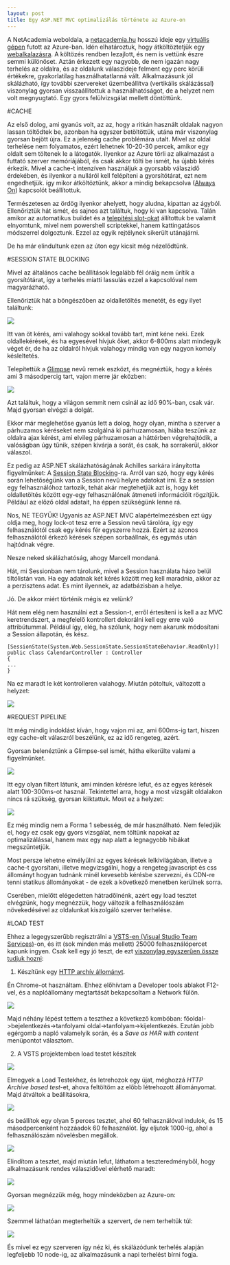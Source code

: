 ```yaml
---
layout: post
title: Egy ASP.NET MVC optimalizálás története az Azure-on
---
```


A NetAcademia weboldala, a [netacademia.hu](http://netacademia.hu/) hosszú ideje egy [virtuális gépen](https://azure.microsoft.com/en-us/services/cloud-services/) futott az Azure-ban. Idén elhatároztuk, hogy átköltöztetjük egy [webalkalazásra](https://azure.microsoft.com/en-us/services/app-service/). A költözés rendben lezajlott, és nem is vettünk észre semmi különöset. Aztán érkezett egy nagyobb, de nem igazán nagy terhelés az oldalra, és az oldalunk válaszideje felment egy perc körüli értékekre, gyakorlatilag használhatatlanná vált. Alkalmazásunk jól skálázható, így további szervereket üzembeállítva (vertikális skálázással) viszonylag gyorsan visszaállítottuk a  használhatóságot, de a helyzet nem volt megnyugtató. Egy gyors felülvizsgálat mellett döntöttünk.

#CACHE

Az első dolog, ami gyanús volt, az az, hogy a ritkán használt oldalak nagyon lassan töltődtek be, azonban ha egyszer betöltöttük, utána már viszonylag gyorsan bejött újra. Ez a jelenség cache problémára utalt. Mivel az oldal terhelése nem folyamatos, ezért lehetnek 10-20-30 percek, amikor egy oldalt sem töltenek le a látogatók. Ilyenkor az Azure törli az alkalmazást a futtató szerver memóriájából, és csak akkor tölti be ismét, ha újabb kérés érkezik. Mivel a cache-t intenzíven használjuk a gyorsabb válaszidő érdekében, és ilyenkor a nulláról kell felépíteni a gyorsítótárat, ezt nem engedhetjük. így mikor átköltöztünk, akkor a mindig bekapcsolva ([Always On](http://serverfault.com/a/620791)) kapcsolót beállítottuk. 

Természetesen az ördög ilyenkor ahelyett, hogy aludna, kipattan az ágyból. Ellenőriztük hát ismét, és sajnos azt találtuk, hogy ki van kapcsolva. Talán amikor az automatikus buildet és a [telepítési slot-okat](https://azure.microsoft.com/hu-hu/documentation/articles/web-sites-staged-publishing/) állítottuk be valamit elnyomtunk, mivel nem powershell scriptekkel, hanem kattingatásos módszerrel dolgoztunk. Ezzel az egyik rejtélynek sikerült utánajárni. 

De ha már elindultunk ezen az úton egy kicsit még nézelődtünk.

#SESSION STATE BLOCKING

Mivel az általános cache beállítások legalább fél óráig nem ürítik a gyorsítótárat, így a terhelés miatti lassulás ezzel a kapcsolóval nem magyarázható.

Ellenőriztük hát a böngészőben az oldalletöltés menetét, és egy ilyet találtunk:

![](../images/pedellusnetworing.png?raw=true)

Itt van öt kérés, ami valahogy sokkal tovább tart, mint kéne neki. Ezek oldallekérések, és ha egyesével hívjuk őket, akkor 6-800ms alatt mindegyik véget ér, de ha az oldalról hívjuk valahogy mindig van egy nagyon komoly késleltetés.

Telepítettük a [Glimpse](http://www.hanselman.com/blog/IfYoureNotUsingGlimpseWithASPNETForDebuggingAndProfilingYoureMissingOut.aspx) nevű remek eszközt, és megnéztük, hogy a kérés ami 3 másodpercig tart, vajon merre jár eközben:

![](../images/pedellusnetworing3.png?raw=true)

Azt találtuk, hogy a világon semmit nem csinál az idő 90%-ban, csak vár. Majd gyorsan elvégzi a dolgát.

Ekkor már meglehetőse gyanús lett a dolog, hogy olyan, mintha a szerver a párhuzamos kéréseket nem szolgálná ki párhuzamosan, hiába teszünk az oldalra ajax kérést, ami elvileg párhuzamosan a háttérben végrehajtódik, a valóságban úgy tűnik, szépen kivárja a sorát, és csak, ha sorrakerül, akkor válaszol.

Ez pedig az ASP.NET skálázhatóságának Achilles sarkára irányította figyelmünket: A [Session State Blocking](http://johnculviner.com/asp-net-concurrent-ajax-requests-and-session-state-blocking/)-ra. Arról van szó, hogy egy kérés során lehetőségünk van a Session nevű helyre adatokat írni. Ez a session egy felhasználóhoz tartozik, tehát akár megtehetjük azt is, hogy két oldalletöltés között egy-egy felhasználónak átmeneti információit rögzítjük. Például az előző oldal adatait, ha éppen szükségünk lenne rá. 

Nos, NE TEGYÜK! Ugyanis az ASP.NET MVC alapértelmezésben ezt úgy oldja meg, hogy lock-ot tesz erre a Session nevű tárolóra, így egy felhasználótól csak egy kérés fér egyszerre hozzá. Ezért az azonos felhasználótól érkező kérések szépen sorbaállnak, és egymás után hajtódnak végre. 

Nesze neked skálázhatóság, ahogy Marcell mondaná.

Hát, mi Sessionban nem tárolunk, mivel a Session használata házo belül tiltólistán van. Ha egy adatnak két kérés között meg kell maradnia, akkor az a perzisztens adat. És mint ilyennek, az adatbázisban a helye. 

Jó. De akkor miért történik mégis ez velünk? 

Hát nem elég nem használni ezt a Session-t, erről értesíteni is kell a az MVC keretrendszert, a megfelelő kontrollert dekorálni kell egy erre való attribútummal. Például így, elég, ha szólunk, hogy nem akarunk módosítani a Session állapotán, és kész. 

```CSharp
[SessionState(System.Web.SessionState.SessionStateBehavior.ReadOnly)]
public class CalendarController : Controller
{
...
}
```
Na ez maradt le két kontrolleren valahogy. Miután pótoltuk, változott a helyzet:

![](../images/pedellusnetworing5.png?raw=true)

#REQUEST PIPELINE

Itt még mindig indoklást kíván, hogy vajon mi az, ami 600ms-ig tart, hiszen egy cache-elt válaszról beszélünk, ez az idő rengeteg, azért.

Gyorsan belenéztünk a Glimpse-sel ismét, hátha elkerülte valami a figyelmünket. 

![](../images/performancia0.png?raw=true)

Itt egy olyan filtert látunk, ami minden kérésre lefut, és az egyes kérések alatt 100-300ms-ot használ. Tekintettel arra, hogy a most vizsgált oldalakon nincs rá szükség, gyorsan kiiktattuk. Most ez a helyzet:

![](../images/pedellusnetworing6.png?raw=true)

Ez még mindig nem a Forma 1 sebesség, de már használható. Nem feledjük el, hogy ez csak egy gyors vizsgálat, nem töltünk napokat az optimalizálással, hanem max egy nap alatt a legnagyobb hibákat megszüntetjük.

Most persze lehetne elmélyülni az egyes kérések lelkivilágában, illetve a cache-t gyorsítani, illetve megvizsgálni, hogy a rengeteg javascript és css állományt hogyan tudnánk minél kevesebb kérésbe szervezni, és CDN-re tenni statikus állományokat - de ezek a következő menetben kerülnek sorra.

Cserében, mielőtt elégedetten hátradőlnénk, azért egy load tesztet elvégzünk, hogy megnézzük, hogy változik a felhasználószám növekedésével az oldalunkat kiszolgáló szerver terhelése.

#LOAD TEST

Ehhez a legegyszerűbb regisztrálni a [VSTS-en (Visual Studio Team Services)](https://www.visualstudio.com/)-on, és itt (sok minden más mellett) 25000 felhasználópercet kapunk ingyen. Csak kell egy jó teszt, de ezt [viszonylag egyszerűen össze tudjuk hozni](http://netacademia.blog.hu/2016/05/24/nagyon_egyszeru_web_load_test_a_rogzitett_bongeszoforgalmat_feltoltjuk_a_vsts-re):

1. Készítünk egy [HTTP archív állományt](https://en.wikipedia.org/wiki/.har).

Én Chrome-ot használtam. Ehhez előhívtam a Developer tools ablakot F12-vel, és a naplóállomány megtartását bekapcsoltam a Network fülön.

![](../images/chrome.png?raw=true)

Majd néhány lépést tettem a teszthez a következő kombóban: főoldal->bejelentkezés->tanfolyami oldal->tanfolyam->kijelentkezés. Ezután jobb egérgomb a napló valamelyik során, és a *Save as HAR with content* menüpontot választom.

2. A VSTS projektemben load testet készítek

![](../images/vsts.png?raw=true)

Elmegyek a Load Testekhez, és letrehozok egy újat, méghozzá *HTTP Archive based test*-et, ahova feltöltöm az előbb létrehozott állományomat. Majd átváltok a beállításokra, 

![](../images/vsts2.png?raw=true)

és beállítok egy olyan 5 perces tesztet, ahol 60 felhasználóval indulok, és 15 másodpercenként hozzáadok 60 felhasználót. Így eljutok 1000-ig, ahol a felhasználószám növelésben megállok.

![](../images/vsts4.png?raw=true)

Elindítom a tesztet, majd miután lefut, láthatom a teszteredményből, hogy alkalmazásunk rendes válaszidővel elérhető maradt:

![](../images/vsts5.png?raw=true)

Gyorsan megnézzük még, hogy mindeközben az Azure-on:

![](../images/loadtest.png?raw=true)

Szemmel láthatóan megterheltük a szervert, de nem terheltük túl:

![](../images/loadtest2.png?raw=true)

És mivel ez egy szerveren így néz ki, és skálázódunk terhelés alapján legfeljebb 10 node-ig, az alkalmazásunk a napi terhelést bírni fogja.
